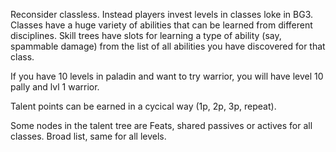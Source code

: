 Reconsider classless. Instead players invest levels in classes loke in BG3. Classes have a huge variety of abilities that can be learned from different disciplines. Skill trees have slots for learning a type of ability (say, spammable damage) from the list of all abilities you have discovered for that class.

If you have 10 levels in paladin and want to try warrior, you will have level 10 pally and lvl 1 warrior.

Talent points can be earned in a cycical way (1p, 2p, 3p, repeat).

Some nodes in the talent tree are Feats, shared passives or actives for all classes. Broad list, same for all levels.